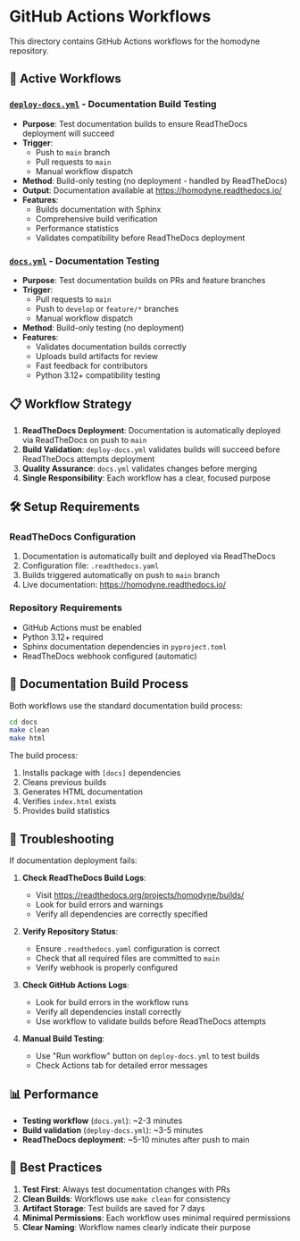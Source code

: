 # GitHub Actions Workflows

This directory contains GitHub Actions workflows for the homodyne repository.

## 🚀 Active Workflows

### [`deploy-docs.yml`](./deploy-docs.yml) - Documentation Build Testing
- **Purpose**: Test documentation builds to ensure ReadTheDocs deployment will succeed
- **Trigger**: 
  - Push to `main` branch
  - Pull requests to `main`
  - Manual workflow dispatch
- **Method**: Build-only testing (no deployment - handled by ReadTheDocs)
- **Output**: Documentation available at https://homodyne.readthedocs.io/
- **Features**:
  - Builds documentation with Sphinx
  - Comprehensive build verification
  - Performance statistics
  - Validates compatibility before ReadTheDocs deployment

### [`docs.yml`](./docs.yml) - Documentation Testing
- **Purpose**: Test documentation builds on PRs and feature branches
- **Trigger**:
  - Pull requests to `main`
  - Push to `develop` or `feature/*` branches
  - Manual workflow dispatch
- **Method**: Build-only testing (no deployment)
- **Features**:
  - Validates documentation builds correctly
  - Uploads build artifacts for review
  - Fast feedback for contributors
  - Python 3.12+ compatibility testing

## 📋 Workflow Strategy

1. **ReadTheDocs Deployment**: Documentation is automatically deployed via ReadTheDocs on push to `main`
2. **Build Validation**: `deploy-docs.yml` validates builds will succeed before ReadTheDocs attempts deployment
3. **Quality Assurance**: `docs.yml` validates changes before merging
4. **Single Responsibility**: Each workflow has a clear, focused purpose

## 🛠️ Setup Requirements

### ReadTheDocs Configuration
1. Documentation is automatically built and deployed via ReadTheDocs
2. Configuration file: `.readthedocs.yaml`
3. Builds triggered automatically on push to `main` branch
4. Live documentation: https://homodyne.readthedocs.io/

### Repository Requirements
- GitHub Actions must be enabled
- Python 3.12+ required
- Sphinx documentation dependencies in `pyproject.toml`
- ReadTheDocs webhook configured (automatic)

## 📖 Documentation Build Process

Both workflows use the standard documentation build process:

```bash
cd docs
make clean
make html
```

The build process:
1. Installs package with `[docs]` dependencies
2. Cleans previous builds
3. Generates HTML documentation
4. Verifies `index.html` exists
5. Provides build statistics

## 🔧 Troubleshooting

If documentation deployment fails:

1. **Check ReadTheDocs Build Logs**:
   - Visit https://readthedocs.org/projects/homodyne/builds/
   - Look for build errors and warnings
   - Verify all dependencies are correctly specified

2. **Verify Repository Status**:
   - Ensure `.readthedocs.yaml` configuration is correct
   - Check that all required files are committed to `main`
   - Verify webhook is properly configured

3. **Check GitHub Actions Logs**:
   - Look for build errors in the workflow runs
   - Verify all dependencies install correctly
   - Use workflow to validate builds before ReadTheDocs attempts

4. **Manual Build Testing**:
   - Use "Run workflow" button on `deploy-docs.yml` to test builds
   - Check Actions tab for detailed error messages

## 📊 Performance

- **Testing workflow** (`docs.yml`): ~2-3 minutes
- **Build validation** (`deploy-docs.yml`): ~3-5 minutes  
- **ReadTheDocs deployment**: ~5-10 minutes after push to main

## 🎯 Best Practices

1. **Test First**: Always test documentation changes with PRs
2. **Clean Builds**: Workflows use `make clean` for consistency
3. **Artifact Storage**: Test builds are saved for 7 days
4. **Minimal Permissions**: Each workflow uses minimal required permissions
5. **Clear Naming**: Workflow names clearly indicate their purpose
